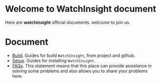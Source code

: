 # Welcome to WatchInsight document
Here are **watchinsight** official documents. welcome to join us.
# Document
- [Build](guides/How-to-build.md). Guides for build `WatchInsight`, from project and github. 
- [Setup](setup/README.md). Guides for installing `WatchInsight`.
- [FAQs](FAQ/README.md). This statement means that this place can provide assistance in solving some problems and also allows you to share your problems here.